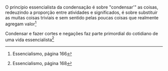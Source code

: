 O princípio essencialista da condensação é sobre "condensar'" as coisas, redeuzindo a proporção entre atividades e significados, é sobre substituir as muitas coisas triviais e sem sentido pelas poucas coisas que realmente agregam valor[^1]

Condensar e fazer cortes e negações faz parte primordial do cotidiano de uma vida essencialista[^2]

[^1]: Essencialismo, página 166
[^2]: Essencialismo, página 168
